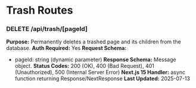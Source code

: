 # Trash Routes

### DELETE /api/trash/[pageId]

**Purpose:** Permanently deletes a trashed page and its children from the database.
**Auth Required:** Yes
**Request Schema:**
- pageId: string (dynamic parameter)
**Response Schema:** Message object.
**Status Codes:** 200 (OK), 400 (Bad Request), 401 (Unauthorized), 500 (Internal Server Error)
**Next.js 15 Handler:** async function returning Response/NextResponse
**Last Updated:** 2025-07-13